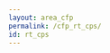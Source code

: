 ```yaml
---
layout: area_cfp
permalink: /cfp_rt_cps/
id: rt_cps
---
```


<!-- This page content is automatically generated based on the page ID -->
